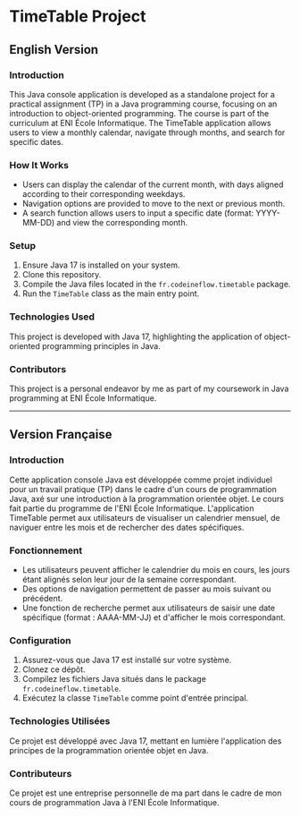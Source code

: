 # TimeTable Project

## English Version

### Introduction
This Java console application is developed as a standalone project for a practical assignment (TP) in a Java programming course, focusing on an introduction to object-oriented programming. The course is part of the curriculum at ENI École Informatique. The TimeTable application allows users to view a monthly calendar, navigate through months, and search for specific dates.

### How It Works
- Users can display the calendar of the current month, with days aligned according to their corresponding weekdays.
- Navigation options are provided to move to the next or previous month.
- A search function allows users to input a specific date (format: YYYY-MM-DD) and view the corresponding month.

### Setup
1. Ensure Java 17 is installed on your system.
2. Clone this repository.
3. Compile the Java files located in the `fr.codeineflow.timetable` package.
4. Run the `TimeTable` class as the main entry point.

### Technologies Used
This project is developed with Java 17, highlighting the application of object-oriented programming principles in Java.

### Contributors
This project is a personal endeavor by me as part of my coursework in Java programming at ENI École Informatique.

---

## Version Française

### Introduction
Cette application console Java est développée comme projet individuel pour un travail pratique (TP) dans le cadre d'un cours de programmation Java, axé sur une introduction à la programmation orientée objet. Le cours fait partie du programme de l'ENI École Informatique. L'application TimeTable permet aux utilisateurs de visualiser un calendrier mensuel, de naviguer entre les mois et de rechercher des dates spécifiques.

### Fonctionnement
- Les utilisateurs peuvent afficher le calendrier du mois en cours, les jours étant alignés selon leur jour de la semaine correspondant.
- Des options de navigation permettent de passer au mois suivant ou précédent.
- Une fonction de recherche permet aux utilisateurs de saisir une date spécifique (format : AAAA-MM-JJ) et d'afficher le mois correspondant.

### Configuration
1. Assurez-vous que Java 17 est installé sur votre système.
2. Clonez ce dépôt.
3. Compilez les fichiers Java situés dans le package `fr.codeineflow.timetable`.
4. Exécutez la classe `TimeTable` comme point d'entrée principal.

### Technologies Utilisées
Ce projet est développé avec Java 17, mettant en lumière l'application des principes de la programmation orientée objet en Java.

### Contributeurs
Ce projet est une entreprise personnelle de ma part dans le cadre de mon cours de programmation Java à l'ENI École Informatique.
